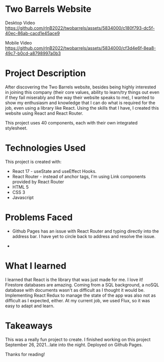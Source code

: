 # Two Barrels Website

Desktop Video<br/>
https://github.com/rlnB2022/twobarrels/assets/5834000/c180f793-dc5f-40ec-86ab-cacd1e45ace9

Mobile Video<br/>
https://github.com/rlnB2022/twobarrels/assets/5834000/cf3d4e6f-8ea8-49c7-b0cd-a8798997a0b3

# Project Description

After discovering the Two Barrels website, besides being highly interested in joining this company (their core values, ability to learn/try things out even if they fail miserably and the way their website speaks to me), I wanted to show my enthusiasm and knowledge that I can do what is required for the job, even using a library like React. Using the skills that I have, I created this website using React and React Router.

This project uses 40 components, each with their own integrated stylesheet.

# Technologies Used

This project is created with:

* React 17 - useState and useEffect Hooks.
* React Router - instead of anchor tags, I'm using Link components provided by React Router
* HTML 5
* CSS 3
* Javascript

# Problems Faced

* Github Pages has an issue with React Router and typing directly into the address bar. I have yet to circle back to address and resolve the issue.

* 

# What I learned

I learned that React is the library that was just made for me. I love it! Firestore databases are amazing. Coming from a SQL background, a noSQL database with documents wasn't as difficult as I thought it would be. Implementing React Redux to manage the state of the app was also not as difficult as I expected, either. At my current job, we used Flux, so it was easy to adapt and learn.

# Takeaways

This was a really fun project to create. I finished working on this project September 26, 2021...late into the night. Deployed on Github Pages.

Thanks for reading!
